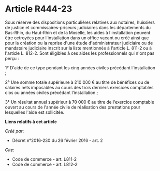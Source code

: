 # Article R444-23

Sous réserve des dispositions particulières relatives aux notaires, huissiers de justice et commissaires-priseurs judiciaires
dans les départements du Bas-Rhin, du Haut-Rhin et de la Moselle, les aides à l'installation peuvent être octroyées pour
l'installation dans un office vacant ou créé ainsi que pour la création ou la reprise d'une étude d'administrateur judiciaire
ou de mandataire judiciaire inscrit sur la liste mentionnée à l'article L. 811-2 ou à l'article L. 812-2. Sont éligibles à
ces aides les professionnels qui n'ont pas perçu : 

1° D'aide de ce type pendant les cinq années civiles précédant l'installation ; 

2° Une somme totale supérieure à 210 000 € au titre de bénéfices ou de salaires nets imposables au cours des trois derniers
exercices comptables clos ou années civiles précédant l'installation ; 

3° Un résultat annuel supérieur à 70 000 € au titre de l'exercice comptable ouvert au cours de l'année civile de réalisation
des prestations pour lesquelles l'aide est sollicitée.

**Liens relatifs à cet article**

_Créé par_:

  - Décret n°2016-230 du 26 février 2016 - art. 2

_Cite_:

  - Code de commerce - art. L811-2
  - Code de commerce - art. L812-2
